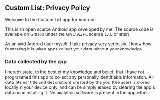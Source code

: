 ## Custom List: Privacy Policy

Welcome to the Custom List app for Android!

This is an open source Android app developed by me. The source code is available on GitHub under the GNU AGPL license (3.0 or later).

As an avid Android user myself, I take privacy very seriously.
I know how frustrating it is when apps collect your data without your knowledge.

### Data collected by the app

I hereby state, to the best of my knowledge and belief, that I have not programmed this app to collect any personally identifiable information. All data (items' title and description) created by the you (the user) is stored locally in your device only, and can be simply erased by clearing the app's data or uninstalling it. No analytics software is present in the app either.
